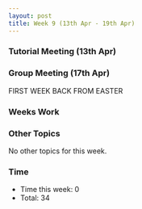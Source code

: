 ```yaml
---
layout: post
title: Week 9 (13th Apr - 19th Apr)
---
```


### Tutorial Meeting (13th Apr)

### Group Meeting (17th Apr)
FIRST WEEK BACK FROM EASTER
### Weeks Work

### Other Topics
No other topics for this week.

### Time
* Time this week: 0
* Total: 34
